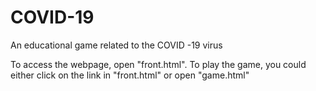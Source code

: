 # COVID-19
An educational game related to the COVID -19 virus

To access the webpage, open "front.html".
To play the game, you could either click on the link in "front.html"
or 
open "game.html"
